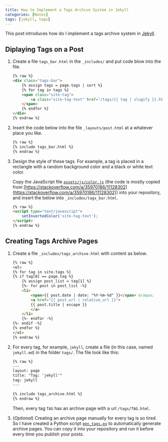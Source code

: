 ```yaml
---
title: How to Implement a Tags Archive System in Jekyll
categories: [Notes]
tags: [jekyll, tags]
---
```


This post introduces how do I implement a tags archive system in [Jekyll](https://jekyllrb.com/).

## Diplaying Tags on a Post

1. Create a file `tags_bar.html` in the `_includes/` and put code blow into the file.


    ```html
    {% raw %}
    <div class="tags-bar">
        {% assign tags = page.tags | sort %}
        {% for tag in tags %}
        <span class="site-tag">
            <a class="site-tag-text" href="/tags/{{ tag | slugify }}.html">{{ tag | replace:'-', ' ' }}</a>
        </span>
        {% endfor %}
    </div>
    {% endraw %}
    ```

2. Insert the code below into the file `_layouts/post.html` at a whatever place you like.

    ```html
    {% raw %}
    {% include tags_bar.html %}
    {% endraw %}
    ```

3. Design the style of these tags. For example, a tag is placed in a rectangle with a random background color and a black or white text color.

    Copy the JavaScript file [`assets/js/color.js`](https://github.com/alxdhuang/minima-rock/blob/master/assets/js/color.js) (the code is mostly copied from [https://stackoverflow.com/a/35970186/11128302](https://stackoverflow.com/a/35970186/11128302)) into your repository, and insert the below into `_includes/tags_bar.html`.

    ```html
    {% raw %}
    <script type="text/javascript">
        setInvertedColor('site-tag-text');
    </script>
    {% endraw %}
    ```

## Creating Tags Archive Pages

1. Create a file `_includes/tags_archive.html` with content as below.

    ```html
    {% raw %}
    <ul>
    {% for tag in site.tags %}
    {% if tag[0] == page.tag %}
        {% assign post_list = tag[1] %}
        {%- for post in post_list -%}
        <li>
            <span>{{ post.date | date: "%Y-%m-%d" }}</span> &raquo;
            <a href="{{ post.url | relative_url }}">
            {{ post.title | escape }}
            </a>
        </li>
        {%- endfor -%}
    {%- endif -%}
    {% endfor %}
    </ul>
    {% endraw %}
    ```

2. For every tag, for example, `jekyll`, create a file (in this case, named `jekyll.md`) in the folder `tags/`. The file look like this:

    ```html
    {% raw %}
    ---
    layout: page
    title: "Tag: 'jekyll'"
    tag: jekyll
    ---

    {% include tags_archive.html %}
    {% endraw %}
    ```

    Then, every tag `TAG` has an archive page with a url `/tags/TAG.html`.

3. (*Optional*) Creating an archive page manually for every tag is so tired. So I have created a Python script [`gen_tags.py`](https://github.com/alxdhuang/minima-rock/blob/master/script/gen_tags.py) to automatically generate archive pages. You can copy it into your repository and run it before every time you publish your posts.

